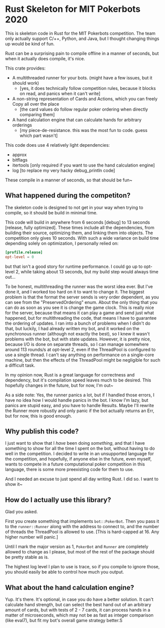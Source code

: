 # Rust Skeleton for MIT Pokerbots 2020

This is skeleton code in Rust for the MIT Pokerbots competition.
The team only actually support C/++, Python, and Java, but I thought changing
things up would be kind of fun.

Rust can be a surprising pain to compile offline in a manner of seconds, but
when it actually does compile, it's nice.

This crate provides:
  - A multithreaded runner for your bots. (might have a few issues, but it should work)
    - [yes, it does technically follow competition rules, because it blocks on read, and panics when it can't write]
  - A non-string representation of Cards and Actions, which you can freely Copy all over the place
    - [the card values do follow regular poker ordering when directly comparing them]
  - A hand calculation engine that can calculate hands for arbitrary orderings
    - [my piece-de-resistance. this was the most fun to code. guess which part wasn't]

This code does use 4 relatively light dependencies:
  - approx
  - bitflags
  - itertools [only required if you want to use the hand calculation engine]
  - log [to replace my very hacky debug_println code]

These compile in a manner of seconds, so that should be fun~

## What happened during the competiton?

The skeleton code is designed to not get in your way when trying to compile,
so it should be build in minimal time.

This code will build in anywhere from 6 seconds [debug] to 13 seconds [release, fully optimized].
These times include all the dependencies, from building their source, optimizing them, and linking them into objects.
The competition only gives 10 seconds. With such a wide variance on build time depending
solely on optimization, I personally relied on:

```toml
[profile.release]
opt-level = 0
```

but that isn't a good story for runtime performance. I could go up to opt-level 2,
while taking about 13 seconds, but my build step would always time out...

To be honest, multithreading the runner was the worst idea ever. But I've done it,
and I worked too hard on it to want to change it. The biggest problem is that
the format the server sends is very order dependent, as you can see from the
"PreservedOrdering" enum. About the only thing that you can do as soon as you see it
is change the game clock. This is really nice for the server, because that means
it can play a game and send just what happened, but for multithreading the code,
that means I have to guarantee the ordering of updates. I ran into a bunch of
problems when I didn't do that, but luckily, I had already written my bot, and
it worked on the synchronous runner (although not exactly the best), so I knew
it wasn't problems with the bot, but with state updates. However, it is pretty nice,
because I/O is done on separate threads, so I can manage somewhere around 113 rounds/s
at opt-level 2, even if the ThreadPool is configured to use a single thread. I can't
say anything on performance on a single-core machine, but then the effects of the ThreadPool
might be negligible for such a difficult task.

In my opinion now, Rust is a great language for correctness and dependency, but
it's compilation speed leaves much to be desired. This hopefully changes in the future,
but for now, I'm out~

As a side note: Yes, the runner panics a lot, but if I handled those errors,
I have no idea how I would handle panics in the bot. I know I'm lazy, but panics
are stupid easy, and you have to handle Results. Maybe I'll rewrite the Runner
more robustly and only panic if the bot actually returns an Err, but for
now, this is good enough.

## Why publish this code?

I just want to show that I *have* been doing *something*, and that I have something to
show for all the time I spent on the bot, without having to do well in the
competition. I decided to write in an unsupported language for the competition,
and hopefully, if anyone else in the future, even myself, wants to compete in a
future computational poker competition in this language, there is some more
preexisting code for them to use.

And I needed an excuse to just spend all day writing Rust. I did so. I want to show it~

## How do I actually use this library?

Glad you asked.

First you create something that implements `bot::PokerBot`. Then you pass it to
the `runner::Runner` along with the address to connect to, and the number of threads
the ThreadPool is allowed to use. [This is hard-capped at 16. Any higher number will panic.]

Until I mark the major version as 1, `PokerBot` and `Runner` are completely
allowed to change as I please, but most of the rest of the package should be pretty stable
as is.

The highest log level I plan to use is trace, so if you compile to ignore those, you
should easily be able to control how much you output.

## What about the hand calculation engine?

Yup. It's there. It's optional, in case you do have a better solution. It can't calculate
hand strength, but can select the best hand out of an arbitrary amount of cards, but with tests
of 2 - 7 cards, it can process hands in a matter of microseconds, which may not be as fast as
integer comparison (like eval7), but fit my bot's overall game strategy better.S
